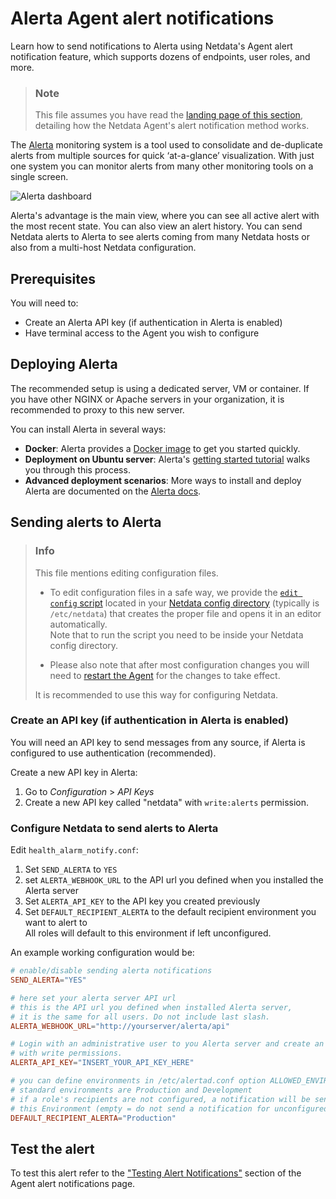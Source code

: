 # Alerta Agent alert notifications

Learn how to send notifications to Alerta using Netdata's Agent alert notification feature, which supports dozens of endpoints, user roles, and more.

> ### Note
>
> This file assumes you have read the [landing page of this section](https://github.com/netdata/netdata/blob/master/health/notifications/README.md), detailing how the Netdata Agent's alert notification method works.

The [Alerta](https://alerta.io) monitoring system is a tool used to consolidate and de-duplicate alerts from multiple sources for quick ‘at-a-glance’ visualization.
With just one system you can monitor alerts from many other monitoring tools on a single screen.

![Alerta dashboard](https://docs.alerta.io/_images/alerta-screen-shot-3.png "Alerta dashboard showing several alerts.")

Alerta's advantage is the main view, where you can see all active alert with the most recent state.
You can also view an alert history. You can send Netdata alerts to Alerta to see alerts coming from many Netdata hosts or also from a multi-host Netdata configuration.

## Prerequisites

You will need to:

- Create an Alerta API key (if authentication in Alerta is enabled)
- Have terminal access to the Agent you wish to configure

## Deploying Alerta

The recommended setup is using a dedicated server, VM or container.
If you have other NGINX or Apache servers in your organization, it is recommended to proxy to this new server.

You can install Alerta in several ways:

- **Docker**: Alerta provides a [Docker image](https://hub.docker.com/r/alerta/alerta-web/) to get you started quickly.
- **Deployment on Ubuntu server**: Alerta's [getting started tutorial](https://docs.alerta.io/gettingstarted/tutorial-1-deploy-alerta.html) walks you through this process.
- **Advanced deployment scenarios**: More ways to install and deploy Alerta are documented on the [Alerta docs](http://docs.alerta.io/en/latest/deployment.html).

## Sending alerts to Alerta

> ### Info
>
> This file mentions editing configuration files.  
>
> - To edit configuration files in a safe way, we provide the [`edit config` script](https://github.com/netdata/netdata/blob/master/docs/configure/nodes.md#use-edit-config-to-edit-configuration-files) located in your [Netdata config directory](https://github.com/netdata/netdata/blob/master/docs/configure/nodes.md#the-netdata-config-directory) (typically is `/etc/netdata`) that creates the proper file and opens it in an editor automatically.  
> Note that to run the script you need to be inside your Netdata config directory.
>
> - Please also note that after most configuration changes you will need to [restart the Agent](https://github.com/netdata/netdata/blob/master/docs/configure/start-stop-restart.md) for the changes to take effect.
>
> It is recommended to use this way for configuring Netdata.

### Create an API key (if authentication in Alerta is enabled)

You will need an API key to send messages from any source, if
Alerta is configured to use authentication (recommended).

Create a new API key in Alerta:

1. Go to *Configuration* > *API Keys*
2. Create a new API key called "netdata" with `write:alerts` permission.

### Configure Netdata to send alerts to Alerta

Edit `health_alarm_notify.conf`:

1. Set `SEND_ALERTA` to `YES`
2. set `ALERTA_WEBHOOK_URL` to the API url you defined when you installed the Alerta server
3. Set `ALERTA_API_KEY` to the API key you created previously
4. Set `DEFAULT_RECIPIENT_ALERTA` to the default recipient environment you want to alert to  
   All roles will default to this environment if left unconfigured.

An example working configuration would be:

```conf
# enable/disable sending alerta notifications
SEND_ALERTA="YES"

# here set your alerta server API url
# this is the API url you defined when installed Alerta server, 
# it is the same for all users. Do not include last slash.
ALERTA_WEBHOOK_URL="http://yourserver/alerta/api"

# Login with an administrative user to you Alerta server and create an API KEY
# with write permissions.
ALERTA_API_KEY="INSERT_YOUR_API_KEY_HERE"

# you can define environments in /etc/alertad.conf option ALLOWED_ENVIRONMENTS
# standard environments are Production and Development
# if a role's recipients are not configured, a notification will be send to
# this Environment (empty = do not send a notification for unconfigured roles):
DEFAULT_RECIPIENT_ALERTA="Production"
```

## Test the alert

To test this alert refer to the ["Testing Alert Notifications"](https://github.com/netdata/netdata/blob/master/health/notifications/README.md#testing-alert-notifications) section of the Agent alert notifications page.
